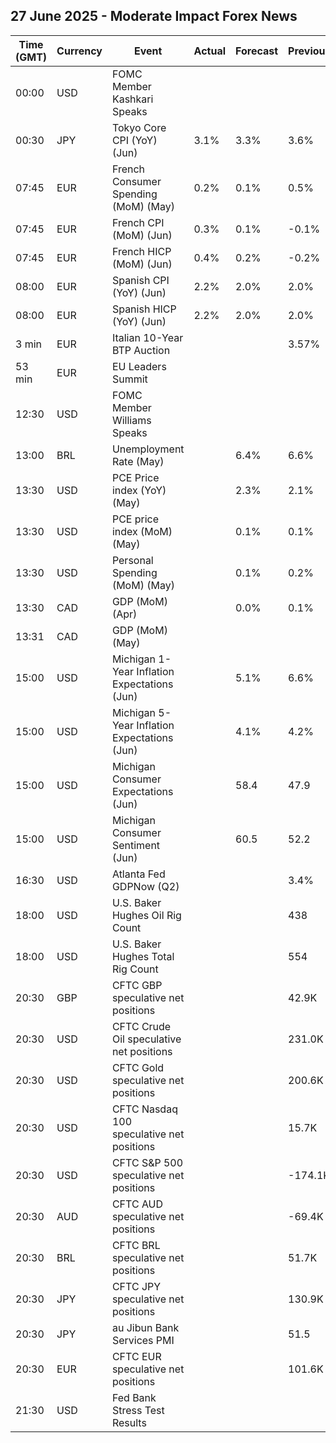 ## 27 June 2025 - Moderate Impact Forex News

| Time (GMT) | Currency | Event | Actual | Forecast | Previous |
|------|----------|-------|--------|----------|----------|
| 00:00 | USD | FOMC Member Kashkari Speaks |  |  |  |
| 00:30 | JPY | Tokyo Core CPI (YoY) (Jun) | 3.1% | 3.3% | 3.6% |
| 07:45 | EUR | French Consumer Spending (MoM) (May) | 0.2% | 0.1% | 0.5% |
| 07:45 | EUR | French CPI (MoM) (Jun) | 0.3% | 0.1% | -0.1% |
| 07:45 | EUR | French HICP (MoM) (Jun) | 0.4% | 0.2% | -0.2% |
| 08:00 | EUR | Spanish CPI (YoY) (Jun) | 2.2% | 2.0% | 2.0% |
| 08:00 | EUR | Spanish HICP (YoY) (Jun) | 2.2% | 2.0% | 2.0% |
| 3 min | EUR | Italian 10-Year BTP Auction |  |  | 3.57% |
| 53 min | EUR | EU Leaders Summit |  |  |  |
| 12:30 | USD | FOMC Member Williams Speaks |  |  |  |
| 13:00 | BRL | Unemployment Rate (May) |  | 6.4% | 6.6% |
| 13:30 | USD | PCE Price index (YoY) (May) |  | 2.3% | 2.1% |
| 13:30 | USD | PCE price index (MoM) (May) |  | 0.1% | 0.1% |
| 13:30 | USD | Personal Spending (MoM) (May) |  | 0.1% | 0.2% |
| 13:30 | CAD | GDP (MoM) (Apr) |  | 0.0% | 0.1% |
| 13:31 | CAD | GDP (MoM) (May) |  |  |  |
| 15:00 | USD | Michigan 1-Year Inflation Expectations (Jun) |  | 5.1% | 6.6% |
| 15:00 | USD | Michigan 5-Year Inflation Expectations (Jun) |  | 4.1% | 4.2% |
| 15:00 | USD | Michigan Consumer Expectations (Jun) |  | 58.4 | 47.9 |
| 15:00 | USD | Michigan Consumer Sentiment (Jun) |  | 60.5 | 52.2 |
| 16:30 | USD | Atlanta Fed GDPNow (Q2) |  |  | 3.4% |
| 18:00 | USD | U.S. Baker Hughes Oil Rig Count |  |  | 438 |
| 18:00 | USD | U.S. Baker Hughes Total Rig Count |  |  | 554 |
| 20:30 | GBP | CFTC GBP speculative net positions |  |  | 42.9K |
| 20:30 | USD | CFTC Crude Oil speculative net positions |  |  | 231.0K |
| 20:30 | USD | CFTC Gold speculative net positions |  |  | 200.6K |
| 20:30 | USD | CFTC Nasdaq 100 speculative net positions |  |  | 15.7K |
| 20:30 | USD | CFTC S&P 500 speculative net positions |  |  | -174.1K |
| 20:30 | AUD | CFTC AUD speculative net positions |  |  | -69.4K |
| 20:30 | BRL | CFTC BRL speculative net positions |  |  | 51.7K |
| 20:30 | JPY | CFTC JPY speculative net positions |  |  | 130.9K |
| 20:30 | JPY | au Jibun Bank Services PMI |  |  | 51.5 |
| 20:30 | EUR | CFTC EUR speculative net positions |  |  | 101.6K |
| 21:30 | USD | Fed Bank Stress Test Results |  |  |  |
